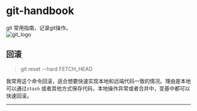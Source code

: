 # git-handbook
git 常用指南，记录git操作。  
![git_logo](https://git-scm.com/images/logo@2x.png)

## 回滚
> git reset --hard FETCH_HEAD  

我常用这个命令回滚，适合想要快速实现本地和远端代码一致的情况。理由是本地可以通过`stash` 或者其他方式保存代码，本地操作异常或者合并中，变基中都可以快速回滚。

------------------------------  
